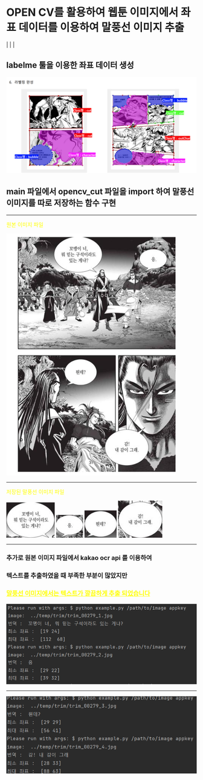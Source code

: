 # OPEN CV를 활용하여 웹툰 이미지에서 좌표 데이터를 이용하여 말풍선 이미지 추출 
|
|
|
## labelme 툴을 이용한 좌표 데이터 생성


![labelme](./readme_data/labelme.PNG)

## main 파일에서 opencv_cut 파일을 import 하여 말풍선 이미지를 따로 저장하는 함수 구현

----
<span style="color:yellow">원본 이미지 파일</span>

![00279](./readme_data/00279.jpg)

----
<span style="color:yellow">저장된 말풍선 이미지 파일</span>

![trim_1](./readme_data/trim_00279_1.jpg)
![trim_2](./readme_data/trim_00279_2.jpg)
![trim_3](./readme_data/trim_00279_3.jpg)
![trim_4](./readme_data/trim_00279_4.jpg)

----

### 추가로 원본 이미지 파일에서 kakao ocr api 를 이용하여 
### 텍스트를 추출하였을 때 부족한 부분이 많았지만
### <u style="color:yellow">말풍선 이미지에서는 텍스트가 깔끔하게 추출 되었습니다</u>

![text1](./readme_data/텍스트추출.PNG)

----

![text2](./readme_data/텍스트추출2.PNG)